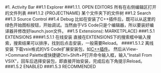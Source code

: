 #1. Activity Bar
##1.1 Explorer
###1.1.1. OPEN EDITORS
所有在右侧编辑区打开的文件列表
###1.1.2 {PROJECTNAME}
某个文件夹下的文件树
##1.2 Search
##1.3 Source Control
##1.4 Debug
比如在安装了C++插件后，既可以从这里的绿色开始图标按钮，开始调试。当然由于VS Code只是个编辑器，所以要装好编译器并修改好launch.json文件。
##1.5 Extensions(: MARKETPLACE)
###1.5.1 EXTENSIONS
####1.5.1.1 在线安装
直接在EXTENSIONS下的搜索框中输入搜索，搜索结果可以排序，找到后点击安装，一般需要Reload。
####1.5.1.2 离线安装
下载vsix格式的VS Code扩展安装包，如[C++插件](https://github.com/Microsoft/vscode-cpptools/releases)。
然后从View->Command Palette或快捷键Ctrl+Shift+P打开命令输入框，输入"Install From VSIX"，回车后选择安装包，即直接开始安装，完成后右下角提示Reload。
###1.5.2 ENABLED
###1.5.3 RECOMMENDED